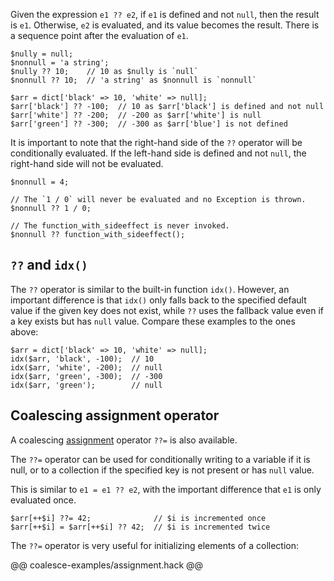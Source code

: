 Given the expression `e1 ?? e2`, if `e1` is defined and not `null`, then the
result is `e1`. Otherwise, `e2` is evaluated, and its value becomes the result.
There is a sequence point after the evaluation of `e1`.

```Hack
$nully = null;
$nonnull = 'a string';
$nully ?? 10;    // 10 as $nully is `null`
$nonnull ?? 10;  // 'a string' as $nonnull is `nonnull`

$arr = dict['black' => 10, 'white' => null];
$arr['black'] ?? -100;  // 10 as $arr['black'] is defined and not null
$arr['white'] ?? -200;  // -200 as $arr['white'] is null
$arr['green'] ?? -300;  // -300 as $arr['blue'] is not defined
```

It is important to note that the right-hand side of the `??` operator will be
conditionally evaluated. If the left-hand side is defined and not `null`, the
right-hand side will not be evaluated.

```Hack
$nonnull = 4;

// The `1 / 0` will never be evaluated and no Exception is thrown.
$nonnull ?? 1 / 0;

// The function_with_sideeffect is never invoked.
$nonnull ?? function_with_sideeffect();
```


## `??` and `idx()`

The `??` operator is similar to the built-in function `idx()`. However, an
important difference is that `idx()` only falls back to the specified default
value if the given key does not exist, while `??` uses the fallback value even
if a key exists but has `null` value. Compare these examples to the ones above:

```Hack
$arr = dict['black' => 10, 'white' => null];
idx($arr, 'black', -100);  // 10
idx($arr, 'white', -200);  // null
idx($arr, 'green', -300);  // -300
idx($arr, 'green');        // null
```


## Coalescing assignment operator

A coalescing
[assignment](https://docs.hhvm.com/hack/expressions-and-operators/assignment)
operator `??=` is also available.

The `??=` operator can be used for conditionally writing to a variable if it is
null, or to a collection if the specified key is not present or has `null`
value.

This is similar to `e1 = e1 ?? e2`, with the important difference that `e1` is
only evaluated once.

```Hack
$arr[++$i] ??= 42;              // $i is incremented once
$arr[++$i] = $arr[++$i] ?? 42;  // $i is incremented twice
```

The `??=` operator is very useful for initializing elements of a collection:

@@ coalesce-examples/assignment.hack @@
